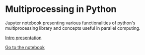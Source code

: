 # Multiprocessing in Python

Jupyter notebook presenting various functionalities of python's multiprocessing library and concepts useful in parallel computing.

[Intro presentation](presentation.pdf)

[Go to the notebook](multiprocessing.ipynb)
